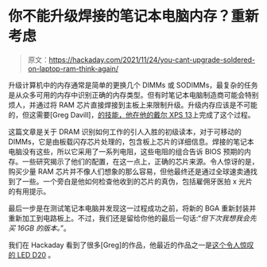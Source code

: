 # 你不能升级焊接的笔记本电脑内存？重新考虑

> 原文：<https://hackaday.com/2021/11/24/you-cant-upgrade-soldered-on-laptop-ram-think-again/>

升级计算机中的内存通常是简单的更换几个 DIMMs 或 SODIMMs，最复杂的任务是从众多可用的内存中识别正确的内存类型。但有时笔记本电脑制造商可能会特别烦人，并通过将 RAM 芯片直接焊接到主板上来限制升级。升级内存应该是不可能的，但这需要[Greg Davill]，[的技能，他在他的戴尔 XPS 13](https://gregdavill.github.io/posts/dell-xps13-ram-upgrade/)上完成了这个过程。

这篇文章是关于 DRAM 识别如何工作的引人入胜的初级读本，对于可移动的 DIMMs，它是由板载闪存芯片处理的，包含板上芯片的详细信息。焊接的笔记本电脑没有这些，所以它采用了一系列电阻，这些电阻的组合告诉 BIOS 预期的内存。一些研究揭示了他们的配置，在这一点上，正确的芯片来源。令人惊讶的是，购买少量 RAM 芯片并不像人们想象的那么容易，但他最终还是通过全球速卖通找到了一些。一个旁白是他如何检查他收到的芯片的真伪，包括雇佣牙医拍 x 光片的有用提示。

最后一步是在测试笔记本电脑并发现这一过程成功之前，将新的 BGA 重新封装并重新加工到电路板上。不过，我们还是留给你他的最后一句话:“*但下次我想我会先买 16GB 的版本。*”。

我们在 Hackaday 看到了很多[Greg]的作品，他最近的作品之一是[这个令人惊叹的 LED D20](https://hackaday.com/2021/04/03/you-can-now-build-your-own-glowing-led-d20-with-a-whopping-2400-leds/) 。